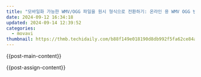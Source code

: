 ```yaml
---
title: "모바일화 가능한 WMV/OGG 파일을 원시 형식으로 전환하기: 온라인 용 WMV OGG 변환기"
date: 2024-09-12 16:34:18
updated: 2024-09-14 12:39:52
categories:
  - movavi
thumbnail: https://thmb.techidaily.com/b88f149e018190d8db992f5fa62ce84a76816eeb035902ad86368ed1da64a17e.jpg
---
```


{{post-main-content}}

<ins class="adsbygoogle"
     style="display:block"
     data-ad-format="autorelaxed"
     data-ad-client="ca-pub-7571918770474297"
     data-ad-slot="1223367746"></ins>

{{post-assign-content}}

<ins class="adsbygoogle"
     style="display:block"
     data-ad-client="ca-pub-7571918770474297"
     data-ad-slot="8358498916"
     data-ad-format="auto"
     data-full-width-responsive="true"></ins>
